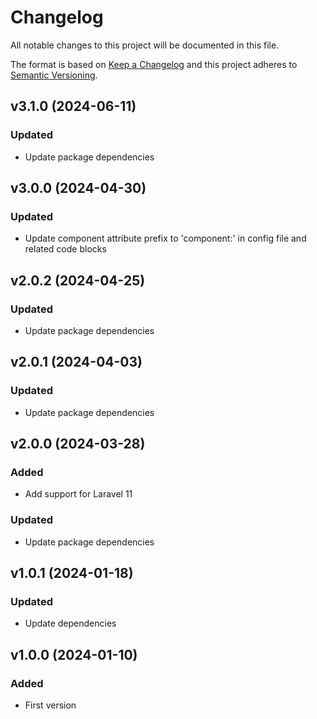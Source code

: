 # Changelog
All notable changes to this project will be documented in this file.

The format is based on [Keep a Changelog](http://keepachangelog.com/)
and this project adheres to [Semantic Versioning](http://semver.org/).

## v3.1.0 (2024-06-11)
### Updated
-   Update package dependencies

## v3.0.0 (2024-04-30)
### Updated
-   Update component attribute prefix to 'component:' in config file and related code blocks

## v2.0.2 (2024-04-25)
### Updated
-   Update package dependencies

## v2.0.1 (2024-04-03)
### Updated
-   Update package dependencies

## v2.0.0 (2024-03-28)
### Added
-   Add support for Laravel 11

### Updated
-   Update package dependencies

## v1.0.1 (2024-01-18)
### Updated
- Update dependencies

## v1.0.0 (2024-01-10)
### Added
- First version
